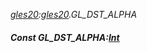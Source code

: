 _[gles20](../../modules/gles20/gles20-module.md):[gles20](../../modules/gles20/gles20-module.md).GL\_DST\_ALPHA_
##### Const GL\_DST\_ALPHA:[Int](../../modules/wonkey/wonkey-types-int.md)
